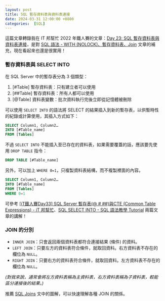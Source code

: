 ```yaml
---
layout: post
title: SQL 暫存資料表與資料表連接
date: 2024-03-31 12:00:00 +0800
categories:  [SQL]
--- 
```


這篇文章轉錄我在 IT 邦幫忙 2022 年鐵人賽的文章：[Day 23: SQL 暫存資料表與資料表連接](https://ithelp.ithome.com.tw/articles/10304040)，是對 [SQL 語法 - WITH (NOLOCK)、暫存資料表、Join](/SQL_Command/) 文章的補充，現在看起來也還是很實用！

### 暫存資料表與 SELECT INTO

在 SQL Server 中的暫存表分為 3 個類型：

1. [#Table] 暫存資料表：只有建立者可以使用
2. [##Table] 暫存資料表：所有人都可以使用
3. [@Table] 資料表變數：批次資料執行完後立即從記憶體被刪除

可以使用 `SELECT INTO` 的語法將 SELECT 的結果插入到新的暫存表，以供暫時性的紀錄或計算使用，其插入方式如下：
```sql
SELECT Column1, Column2… 
INTO [#Table_name] 
FROM [Tables]
```

不過 `SELECT INTO` 不能插入至已存在的資料表，如果需要覆蓋的話，應該要先使用 `DROP TABLE` 指令：

```sql
DROP TABLE [#Table_name]
```

另外，可以加上 `WHERE 0=1`，只複製資料表結構，而不複製裡面的內容。

```sql
SELECT Column1, Column2… 
INTO [#Table_name] 
FROM [Tables]
WHERE 0=1
```

可參考 [[iT鐵人賽Day33] SQL Server 暫存表(@ # ##)與CTE (Common Table Expressions) - iT 邦幫忙](https://ithelp.ithome.com.tw/articles/10225120)、[SQL SELECT INTO - SQL 語法教學 Tutorial](https://www.fooish.com/sql/select-into.html) 兩篇文章的講解！

### JOIN 的分別

- `INNER JOIN`：只會返回兩個資料表都符合連接結果 (條件) 的資料。
- `LEFT JOIN`：只要左方的資料表符合條件，就取回資料。右方資料表不存在的欄位為 `NULL`。
- `RIGHT JOIN`：只要右方的資料表符合條件，就取回資料。左方資料表不存在的欄位為 `NULL`。

*(對我來說，通常會將左方資料表稱為主資料表，右方資料表稱為子資料表，較能區分連接後的結果。)*

推薦 [SQL Joins](https://www.w3schools.com/sql/sql_join.asp) 文中的圖解，可以快速理解各種 JOIN 的關係。